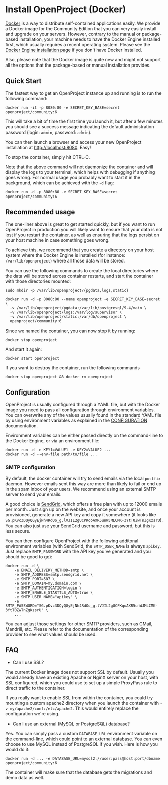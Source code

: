 # Install OpenProject (Docker)

[Docker][docker] is a way to distribute self-contained applications easily. We
provide a Docker image for the Community Edition that you can very easily
install and upgrade on your servers. However, contrary to the manual or
package-based installation, your machine needs to have the Docker Engine
installed first, which usually requires a recent operating system. Please see
the [Docker Engine installation page][docker-install] if you don't have Docker
installed.

Also, please note that the Docker image is quite new and might not support all
the options that the package-based or manual installation provides.

[docker]: https://www.docker.com/
[docker-install]: https://docs.docker.com/engine/installation/

## Quick Start

The fastest way to get an OpenProject instance up and running is to run the
following command:

    docker run -it -p 8080:80 -e SECRET_KEY_BASE=secret openproject/community:6

This will take a bit of time the first time you launch it, but after a few
minutes you should see a success message indicating the default administration
password (login: `admin`, password: `admin`).

You can then launch a browser and access your new OpenProject installation at
<http://localhost:8080>. Easy!

To stop the container, simply hit CTRL-C.

Note that the above command will not daemonize the container and will display
the logs to your terminal, which helps with debugging if anything goes wrong.
For normal usage you probably want to start it in the background, which can be
achieved with the `-d` flag:

    docker run -d -p 8080:80 -e SECRET_KEY_BASE=secret openproject/community:6

## Recommended usage

The one-liner above is great to get started quickly, but if you want to run
OpenProject in production you will likely want to ensure that your data is not
lost if you restart the container, as well as ensuring that the logs persist on
your host machine in case something goes wrong.

To achieve this, we recommend that you create a directory on your host system
where the Docker Engine is installed (for instance: `/var/lib/openproject`)
where all those data will be stored.

You can use the following commands to create the local directories where the
data will be stored across container restarts, and start the container with
those directories mounted:

    sudo mkdir -p /var/lib/openproject/{pgdata,logs,static}

    docker run -d -p 8080:80 --name openproject -e SECRET_KEY_BASE=secret \
      -v /var/lib/openproject/pgdata:/var/lib/postgresql/9.4/main \
      -v /var/lib/openproject/logs:/var/log/supervisor \
      -v /var/lib/openproject/static:/var/db/openproject \
      openproject/community:6

Since we named the container, you can now stop it by running:

    docker stop openproject

And start it again:

    docker start openproject

If you want to destroy the container, run the following commands

    docker stop openproject && docker rm openproject

## Configuration

OpenProject is usually configured through a YAML file, but with the Docker
image you need to pass all configuration through environment variables. You can
overwrite any of the values usually found in the standard YAML file by using
environment variables as explained in the [CONFIGURATION][configuration-doc]
documentation.

Environment variables can be either passed directly on the command-line to the
Docker Engine, or via an environment file:

    docker run -d -e KEY1=VALUE1 -e KEY2=VALUE2 ...
    docker run -d --env-file path/to/file ...

[configuration-doc]: https://github.com/opf/openproject/blob/dev/doc/CONFIGURATION.md

### SMTP configuration

By default, the docker container will try to send emails via the local
`postfix` daemon. However emails sent this way are more than likely to fail or
end up in the spam inbox of your users. We recommend using an external SMTP
server to send your emails.

A good choice is [SendGrid](https://sendgrid.net), which offers a free plan
with up to 12000 emails per month. Just sign up on the website, and once your
account is provisioned, generate a new API key and copy it somewhere (it looks
like `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`).
You can also just use your SendGrid username and password, but this is less
secure.

You can then configure OpenProject with the following additonal environment
variables (with SendGrid, the `SMTP_USER_NAME` is always `apikey`. Just replace
`SMTP_PASSWORD` with the API key you've generated and you should be good to
go):

    docker run -d \
        -e EMAIL_DELIVERY_METHOD=smtp \
        -e SMTP_ADDRESS=smtp.sendgrid.net \
        -e SMTP_PORT=587 \
        -e SMTP_DOMAIN=my.domain.com \
        -e SMTP_AUTHENTICATION=login \
        -e SMTP_ENABLE_STARTTLS_AUTO=true \
        -e SMTP_USER_NAME="apikey" \
        -e SMTP_PASSWORD="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" \
        ...

You can adjust those settings for other SMTP providers, such as GMail,
Mandrill, etc. Please refer to the documentation of the corresponding provider
to see what values should be used.

## FAQ

* Can I use SSL?

The current Docker image does not support SSL by default. Usually you would
already have an existing Apache or NginX server on your host, with SSL
configured, which you could use to set up a simple ProxyPass rule to direct
traffic to the container.

If you really want to enable SSL from within the container, you could try
mounting a custom apache2 directory when you launch the container with `-v
my/apache2/conf:/etc/apache2`. This would entirely replace the configuration
we're using.


* Can I use an external (MySQL or PostgreSQL) database?

Yes. You can simply pass a custom `DATABASE_URL` environment variable on the
command-line, which could point to an external database. You can even choose to
use MySQL instead of PostgreSQL if you wish. Here is how you would do it:

    docker run -d ... -e DATABASE_URL=mysql2://user:pass@host:port/dbname openproject/community:6

The container will make sure that the database gets the migrations and demo
data as well.
